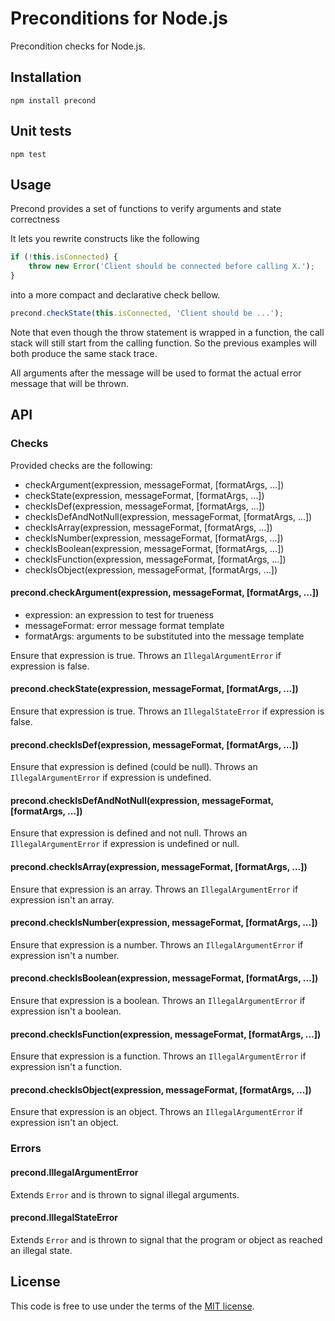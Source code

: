 # Preconditions for Node.js

Precondition checks for Node.js.

## Installation

```
npm install precond
```

## Unit tests

```
npm test
```

## Usage

Precond provides a set of functions to verify arguments and state correctness

It lets you rewrite constructs like the following

```js
if (!this.isConnected) {
    throw new Error('Client should be connected before calling X.');
}
```

into a more compact and declarative check bellow.

```js
precond.checkState(this.isConnected, 'Client should be ...');
```

Note that even though the throw statement is wrapped in a function, the call
stack will still start from the calling function. So the previous examples will
both produce the same stack trace.

All arguments after the message will be used to format the actual error
message that will be thrown.

## API

### Checks

Provided checks are the following:

- checkArgument(expression, messageFormat, [formatArgs, ...])
- checkState(expression, messageFormat, [formatArgs, ...])
- checkIsDef(expression, messageFormat, [formatArgs, ...])
- checkIsDefAndNotNull(expression, messageFormat, [formatArgs, ...])
- checkIsArray(expression, messageFormat, [formatArgs, ...])
- checkIsNumber(expression, messageFormat, [formatArgs, ...])
- checkIsBoolean(expression, messageFormat, [formatArgs, ...])
- checkIsFunction(expression, messageFormat, [formatArgs, ...])
- checkIsObject(expression, messageFormat, [formatArgs, ...])

#### precond.checkArgument(expression, messageFormat, [formatArgs, ...])

- expression: an expression to test for trueness
- messageFormat: error message format template
- formatArgs: arguments to be substituted into the message template

Ensure that expression is true. Throws an `IllegalArgumentError` if expression
is false.

#### precond.checkState(expression, messageFormat, [formatArgs, ...])

Ensure that expression is true. Throws an `IllegalStateError` if expression
is false.

#### precond.checkIsDef(expression, messageFormat, [formatArgs, ...])

Ensure that expression is defined (could be null). Throws an
`IllegalArgumentError` if expression is undefined.

#### precond.checkIsDefAndNotNull(expression, messageFormat, [formatArgs, ...])

Ensure that expression is defined and not null. Throws an
`IllegalArgumentError` if expression is undefined or null.

#### precond.checkIsArray(expression, messageFormat, [formatArgs, ...])

Ensure that expression is an array. Throws an `IllegalArgumentError` if
expression isn't an array.

#### precond.checkIsNumber(expression, messageFormat, [formatArgs, ...])

Ensure that expression is a number. Throws an `IllegalArgumentError` if
expression isn't a number.

#### precond.checkIsBoolean(expression, messageFormat, [formatArgs, ...])

Ensure that expression is a boolean. Throws an `IllegalArgumentError` if
expression isn't a boolean.

#### precond.checkIsFunction(expression, messageFormat, [formatArgs, ...])

Ensure that expression is a function. Throws an `IllegalArgumentError` if
expression isn't a function.

#### precond.checkIsObject(expression, messageFormat, [formatArgs, ...])

Ensure that expression is an object. Throws an `IllegalArgumentError` if
expression isn't an object.

### Errors

#### precond.IllegalArgumentError

Extends `Error` and is thrown to signal illegal arguments.

#### precond.IllegalStateError

Extends `Error` and is thrown to signal that the program or object as reached
an illegal state.

## License

This code is free to use under the terms of the [MIT license](http://mturcotte.mit-license.org/).
